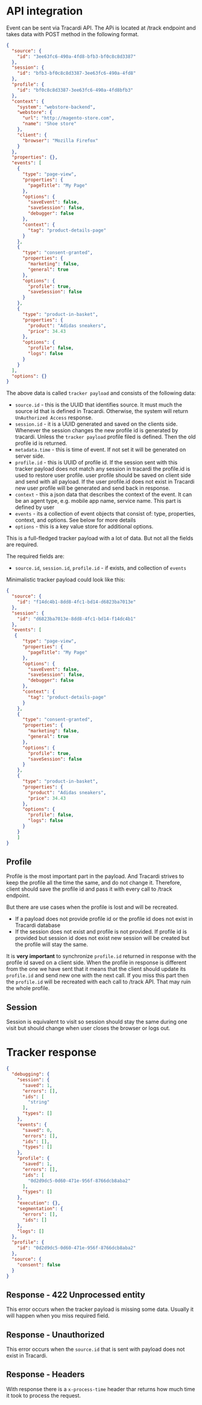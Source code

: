 # API integration

Event can be sent via Tracardi API. The APi is located at /track endpoint and takes data with POST method in the
following format.

```json
{
  "source": {
    "id": "3ee63fc6-490a-4fd8-bfb3-bf0c8c8d3387"
  },
  "session": {
    "id": "bfb3-bf0c8c8d3387-3ee63fc6-490a-4fd8"
  },
  "profile": {
    "id": "bf0c8c8d3387-3ee63fc6-490a-4fd8bfb3"
  },
  "context": {
    "system": "webstore-backend",
    "webstore": {
      "url": "http://magento-store.com",
      "name": "Shoe store"
    },
    "client": {
      "browser": "Mozilla Firefox"
    }
  },
  "properties": {},
  "events": [
    {
      "type": "page-view",
      "properties": {
        "pageTitle": "My Page"
      },
      "options": {
        "saveEvent": false,
        "saveSession": false,
        "debugger": false
      },
      "context": {
        "tag": "product-details-page"
      }
    },
    {
      "type": "consent-granted",
      "properties": {
        "marketing": false,
        "general": true
      },
      "options": {
        "profile": true,
        "saveSession": false
      }
    },
    {
      "type": "product-in-basket",
      "properties": {
        "product": "Adidas sneakers",
        "price": 34.43
      },
      "options": {
        "profile": false,
        "logs": false
      }
    }
  ],
  "options": {}
}
```

The above data is called `tracker payload` and consists of the following data:

* `source.id` - this is the UUID that identifies source. It must much the source id that is defined in Tracardi. Otherwise, the system will return `UnAuthorized Access` response.
* `session.id` - it is a UUID generated and saved on the clients side. Whenever the session changes the new profile id is generated by tracardi. Unless the `tracker payload` profile filed is defined. Then the old profile id is returned. 
* `metadata.time` - this is time of event. If not set it will be generated on server side.
* `profile.id` - this is UUID of profile id. If the session sent with this tracker payload does not match any session in tracardi the profile.id is used to restore user profile. user profile should be saved on client side and send with all payload. If the user profile.id does not exist in Tracardi new user profile will be generated and send back in response.
* `context` - this a json data that describes the context of the event. It can be an agent type, e.g. mobile app name, service name. This part is defined by user
* `events` - its a collection of event objects that consist of: type, properties, context, and options. See below for more details
* `options` - this is a key value store for additional options.

This is a full-fledged tracker payload with a lot of data. But not all the fields are required.  

The required fields are:

* `source.id`, `session.id`, `profile.id` - if exists, and collection of `events`

Minimalistic tracker payload could look like this:

```json
{
  "source": {
    "id": "f14dc4b1-8dd8-4fc1-bd14-d6823ba7013e"
  },
  "session": {
    "id": "d6823ba7013e-8dd8-4fc1-bd14-f14dc4b1"
  },
  "events": [
   {
      "type": "page-view",
      "properties": {
        "pageTitle": "My Page"
      },
      "options": {
        "saveEvent": false,
        "saveSession": false,
        "debugger": false
      },
      "context": {
        "tag": "product-details-page"
      }
    },
    {
      "type": "consent-granted",
      "properties": {
        "marketing": false,
        "general": true
      },
      "options": {
        "profile": true,
        "saveSession": false
      }
    },
    {
      "type": "product-in-basket",
      "properties": {
        "product": "Adidas sneakers",
        "price": 34.43
      },
      "options": {
        "profile": false,
        "logs": false
      }
    }
    ]
}
```

## Profile

Profile is the most important part in the payload. And Tracardi strives to keep the profile all the time the same, and
do not change it. Therefore, client should save the profile id and pass it with every call to /track endpoint.

But there are use cases when the profile is lost and will be recreated.

* If a payload does not provide profile id or the profile id does not exist in Tracardi database
* If the session does not exist and profile is not provided. If profile id is provided but session id does not exist new
  session will be created but the profile will stay the same.

It is **very important** to synchronize `profile.id` returned in response with the profile id saved on a client side. 
When the profile in response is different from the one we have sent that it means that the client should update its 
`profile.id` and send new one with the next call. If you miss this part then the `profile.id` will be recreated with 
each call to /track API. That may ruin the whole profile.

## Session

Session is equivalent to visit so session should stay the same during one visit but should change when user closes the
browser or logs out.

# Tracker response

```json
{
  "debugging": {
    "session": {
      "saved": 1,
      "errors": [],
      "ids": [
        "string"
      ],
      "types": []
    },
    "events": {
      "saved": 0,
      "errors": [],
      "ids": [],
      "types": []
    },
    "profile": {
      "saved": 1,
      "errors": [],
      "ids": [
        "0d2d9dc5-0d60-471e-956f-8766dcb8aba2"
      ],
      "types": []
    },
    "execution": {},
    "segmentation": {
      "errors": [],
      "ids": []
    },
    "logs": []
  },
  "profile": {
    "id": "0d2d9dc5-0d60-471e-956f-8766dcb8aba2"
  },
  "source": {
    "consent": false
  }
}
```

## Response - 422 Unprocessed entity

This error occurs when the tracker payload is missing some data. Usually it will happen when you miss required field.

## Response - Unauthorized

This error occurs when the `source.id` that is sent with payload does not exist in Tracardi.

## Response - Headers

With response there is a `x-process-time` header thar returns how much time it took to process the request.